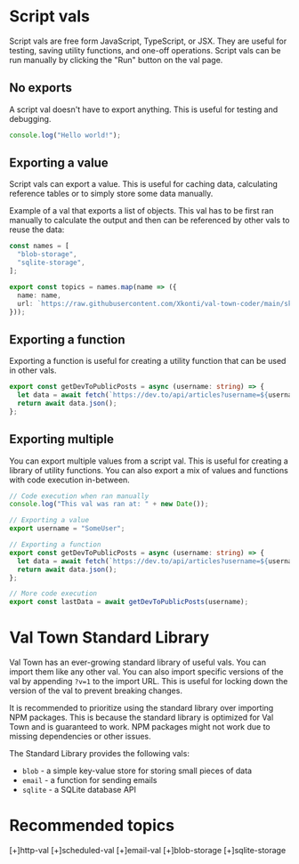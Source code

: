 # Script vals

Script vals are free form JavaScript, TypeScript, or JSX. They are useful for testing, saving utility functions, and one-off operations. Script vals can be run manually by clicking the "Run" button on the val page.

## No exports

A script val doesn't have to export anything. This is useful for testing and debugging.

```ts
console.log("Hello world!");
```

## Exporting a value

Script vals can export a value. This is useful for caching data, calculating reference tables or to simply store some data manually.

Example of a val that exports a list of objects. This val has to be first ran manually to calculate the output and then can be referenced by other vals to reuse the data:

```ts
const names = [
  "blob-storage",
  "sqlite-storage",
];

export const topics = names.map(name => ({
  name: name,
  url: `https://raw.githubusercontent.com/Xkonti/val-town-coder/main/skills/${name}.md`,
}));
```

## Exporting a function

Exporting a function is useful for creating a utility function that can be used in other vals.

```ts
export const getDevToPublicPosts = async (username: string) => {
  let data = await fetch(`https://dev.to/api/articles?username=${username}`);
  return await data.json();
};
```

## Exporting multiple

You can export multiple values from a script val. This is useful for creating a library of utility functions. You can also export a mix of values and functions with code execution in-between.

```ts
// Code execution when ran manually
console.log("This val was ran at: " + new Date());

// Exporting a value
export username = "SomeUser";

// Exporting a function
export const getDevToPublicPosts = async (username: string) => {
  let data = await fetch(`https://dev.to/api/articles?username=${username}`);
  return await data.json();
};

// More code execution
export const lastData = await getDevToPublicPosts(username);
```

# Val Town Standard Library

Val Town has an ever-growing standard library of useful vals. You can import them like any other val. You can also import specific versions of the val by appending `?v=1` to the import URL. This is useful for locking down the version of the val to prevent breaking changes.

It is recommended to prioritize using the standard library over importing NPM packages. This is because the standard library is optimized for Val Town and is guaranteed to work. NPM packages might not work due to missing dependencies or other issues.

The Standard Library provides the following vals:
- `blob` - a simple key-value store for storing small pieces of data
- `email` - a function for sending emails
- `sqlite` - a SQLite database API

# Recommended topics

[+]http-val
[+]scheduled-val
[+]email-val
[+]blob-storage
[+]sqlite-storage